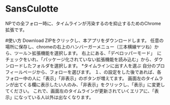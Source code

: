 # SansCulotte
NPでの全フォロー時に、タイムラインが汚染するのを抑止するためのChrome拡張です。

#使い方
Download ZIPをクリックし、本アプリをダウンロードします。
任意の場所に保存し、chromeの右上のハンバーガーメニュー（三本横線ヤツね）から、ツール＞拡張機能を選択します。
右上にある、「デベロッパーモード」　にチェックをいれ、「パッケージ化されていない拡張機能を読み込む」から、ダウンロードしたフォルダを選択します。
*タイムラインに出す人を選ぶ
自分のプロフィールページから、フォローを選びます。
１、の設定をした後であれば、各フォロー中の人に「表示」「非表示」のボタンが増えてます。
画面左のタイムランが出てくる欄に表示したい人のみ、「非表示」をクリックし、「表示」に変更してください。
これで、画面左のタイムラインが更新されていくエリアに、「表示」になっている人以外は出なくなります。
